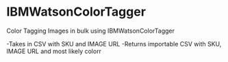 # IBMWatsonColorTagger
Color Tagging Images in bulk using IBMWatsonColorTagger

-Takes in CSV with SKU and IMAGE URL
-Returns importable CSV with SKU, IMAGE URL and most likely colorr
